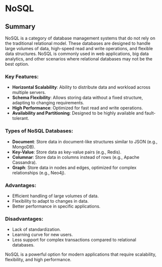 # NoSQL

## Summary

NoSQL is a category of database management systems that do not rely on the traditional relational model. These databases are designed to handle large volumes of data, high-speed read and write operations, and flexible data structures. NoSQL is commonly used in web applications, big data analytics, and other scenarios where relational databases may not be the best option.

### Key Features:
- **Horizontal Scalability**: Ability to distribute data and workload across multiple servers.
- **Schema Flexibility**: Allows storing data without a fixed structure, adapting to changing requirements.
- **High Performance**: Optimized for fast read and write operations.
- **Availability and Partitioning**: Designed to be highly available and fault-tolerant.

### Types of NoSQL Databases:
- **Document**: Store data in document-like structures similar to JSON (e.g., MongoDB).
- **Key-Value**: Store data as key-value pairs (e.g., Redis).
- **Columnar**: Store data in columns instead of rows (e.g., Apache Cassandra).
- **Graph**: Store data in nodes and edges, optimized for complex relationships (e.g., Neo4j).

### Advantages:
- Efficient handling of large volumes of data.
- Flexibility to adapt to changes in data.
- Better performance in specific applications.

### Disadvantages:
- Lack of standardization.
- Learning curve for new users.
- Less support for complex transactions compared to relational databases.

NoSQL is a powerful option for modern applications that require scalability, flexibility, and high performance.